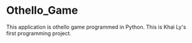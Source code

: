 # Othello_Game

This application is othello game programmed in Python. This is Khai Ly's first programming project.
